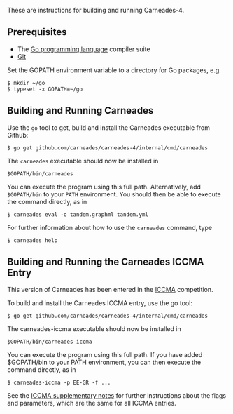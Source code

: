 
These are instructions for building and running Carneades-4.  

## Prerequisites

- The [Go programming language](http://golang.org/) compiler suite
- [Git](http://git-scm.com/)

Set the GOPATH environment variable to a directory for Go packages, e.g.

    $ mkdir ~/go
    $ typeset -x GOPATH=~/go

## Building and Running Carneades

Use the `go` tool to get, build and install the Carneades
executable from Github:

    $ go get github.com/carneades/carneades-4/internal/cmd/carneades
    
The `carneades` executable should now be installed in

    $GOPATH/bin/carneades

You can execute the program using this full path. Alternatively, add `$GOPATH/bin` to your `PATH` environment.
You should then be able to execute the command directly, as in

    $ carneades eval -o tandem.graphml tandem.yml
    
For further information about how to use the `carneades` command, type

    $ carneades help

## Building and Running the Carneades ICCMA Entry

This version of Carneades has been entered in the [ICCMA](http://argumentationcompetition.org/index.html)
competition.

To build and install the Carneades ICCMA entry, use the go tool:

    $ go get github.com/carneades/carneades-4/internal/cmd/carneades

The carneades-iccma executable should now be installed in

    $GOPATH/bin/carneades-iccma

You can execute the program using this full path. If you have added
$GOPATH/bin to your PATH environment, you can then execute the command
directly, as in

    $ carneades-iccma -p EE-GR -f ...

See the [ICCMA supplementary notes](http://argumentationcompetition.org/2015/iccma15notes_v3.pdf) for further instructions about the flags and parameters, which are the same for all ICCMA entries.

	










